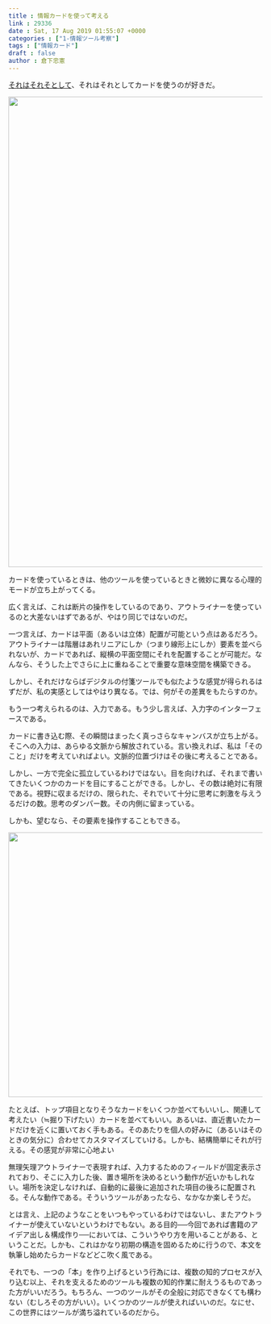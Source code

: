 ```yaml
---
title : 情報カードを使って考える
link : 29336
date : Sat, 17 Aug 2019 01:55:07 +0000
categories : ["1-情報ツール考察"]
tags : ["情報カード"]
draft : false
author : 倉下忠憲
---
```


<a href="https://rashita.net/blog/?p=29328">それはそれそとして</a>、それはそれとしてカードを使うのが好きだ。

<a href="https://rashita.net/blog/?attachment_id=29337" rel="attachment wp-att-29337"><img src="https://rashita.net/blog/wp-content/uploads/2019/08/5ABDDCFD-D3EF-446A-8F8E-E0198ED754E6-700x933.jpg" alt="" width="700" height="933" class="alignnone size-large wp-image-29337" /></a>

カードを使っているときは、他のツールを使っているときと微妙に異なる心理的モードが立ち上がってくる。

広く言えば、これは断片の操作をしているのであり、アウトライナーを使っているのと大差ないはずであるが、やはり同じではないのだ。

一つ言えば、カードは平面（あるいは立体）配置が可能という点はあるだろう。アウトライナーは階層はあれリニアにしか（つまり線形上にしか）要素を並べられないが、カードであれば、縦横の平面空間にそれを配置することが可能だ。なんなら、そうした上でさらに上に重ねることで重要な意味空間を構築できる。

しかし、それだけならばデジタルの付箋ツールでも似たような感覚が得られるはずだが、私の実感としてはやはり異なる。では、何がその差異をもたらすのか。

もう一つ考えられるのは、入力である。もう少し言えば、入力字のインターフェースである。

カードに書き込む際、その瞬間はまったく真っさらなキャンバスが立ち上がる。そこへの入力は、あらゆる文脈から解放されている。言い換えれば、私は「そのこと」だけを考えていればよい。文脈的位置づけはその後に考えることである。

しかし、一方で完全に孤立しているわけではない。目を向ければ、それまで書いてきたいくつかのカードを目にすることができる。しかし、その数は絶対に有限である。視野に収まるだけの、限られた、それでいて十分に思考に刺激を与えうるだけの数。思考のダンパー数。その内側に留まっている。

しかも、望むなら、その要素を操作することもできる。

<a href="https://rashita.net/blog/?attachment_id=29338" rel="attachment wp-att-29338"><img src="https://rashita.net/blog/wp-content/uploads/2019/08/087152AB-50C1-4D37-A08A-085BA323DC7F-700x525.jpg" alt="" width="700" height="525" class="alignnone size-large wp-image-29338" /></a>

たとえば、トップ項目となりそうなカードをいくつか並べてもいいし、関連して考えたい（≒掘り下げたい）カードを並べてもいい。あるいは、直近書いたカードだけを近くに置いておく手もある。そのあたりを個人の好みに（あるいはそのときの気分に）合わせてカスタマイズしていける。しかも、結構簡単にそれが行える。その感覚が非常に心地よい

無理矢理アウトライナーで表現すれば、入力するためのフィールドが固定表示されており、そこに入力した後、置き場所を決めるという動作が近いかもしれない。場所を決定しなければ、自動的に最後に追加された項目の後ろに配置される。そんな動作である。そういうツールがあったなら、なかなか楽しそうだ。

とは言え、上記のようなことをいつもやっているわけではないし、またアウトライナーが使えていないというわけでもない。ある目的──今回であれば書籍のアイデア出し＆構成作り──においては、こういうやり方を用いることがある、ということだ。しかも、これはかなり初期の構造を固めるために行うので、本文を執筆し始めたらカードなどどこ吹く風である。

それでも、一つの「本」を作り上げるという行為には、複数の知的プロセスが入り込む以上、それを支えるためのツールも複数の知的作業に耐えうるものであった方がいいだろう。もちろん、一つのツールがその全般に対応できなくても構わない（むしろその方がいい）。いくつかのツールが使えればいいのだ。なにせ、この世界にはツールが満ち溢れているのだから。